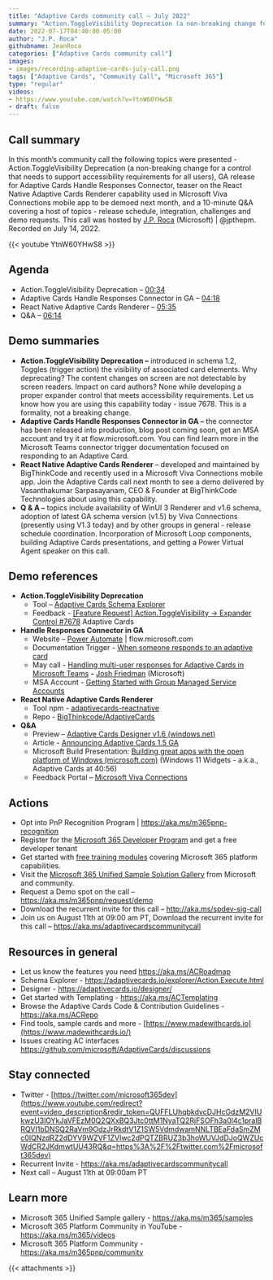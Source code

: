 ```yaml
---
title: "Adaptive Cards community call – July 2022"
summary: "Action.ToggleVisibility Deprecation (a non-breaking change for a control that needs to support accessibility requirements for all users), Adaptive Cards Handle Responses Connector now GA, React Native Adaptive Cards Renderer next month and 10-minute Q&A."
date: 2022-07-17T04:40:00-05:00
author: "J.P. Roca"
githubname: JeanRoca
categories: ["Adaptive Cards community call"]
images:
- images/recording-adaptive-cards-july-call.png
tags: ["Adaptive Cards", "Community Call", "Microsoft 365"]
type: "regular"
videos:
- https://www.youtube.com/watch?v=YtnW60YHwS8
- draft: false
---
```


## Call summary

In this month’s community call the following topics were presented - Action.ToggleVisibility Deprecation (a non-breaking change for a control that needs to support accessibility requirements for all users), GA release for Adaptive Cards Handle Responses Connector, teaser on the React Native Adaptive Cards Renderer capability used in Microsoft Viva Connections mobile app to be demoed next month, and a 10-minute Q&A covering a host of topics - release schedule, integration, challenges and demo requests. This call was hosted by [J.P. Roca](http://twitter.com/jpthepm) (Microsoft) \| @jpthepm. Recorded on July 14, 2022.

{{< youtube YtnW60YHwS8 >}}

## Agenda

* Action.ToggleVisibility Deprecation – [00:34](https://youtu.be/YtnW60YHwS8?t=34)
* Adaptive Cards Handle Responses Connector in GA – [04:18](https://youtu.be/YtnW60YHwS8?t=258)
* React Native Adaptive Cards Renderer – [05:35](https://youtu.be/YtnW60YHwS8?t=335)
* Q&A – [06:14](https://youtu.be/YtnW60YHwS8?t=374)

## Demo summaries

* **Action.ToggleVisibility Deprecation –** introduced in schema 1.2, Toggles (trigger action) the visibility of associated card elements. Why deprecating? The content changes on screen are not detectable by screen readers. Impact on card authors? None while developing a proper expander control that meets accessibility requirements. Let us know how you are using this capability today - issue 7678. This is a formality, not a breaking change.
* **Adaptive Cards Handle Responses Connector in GA –** the connector has been released into production, blog post coming soon, get an MSA account and try it at flow.microsoft.com. You can find learn more in the Microsoft Teams connector trigger documentation focused on responding to an Adaptive Card.
* **React Native Adaptive Cards Renderer** – developed and maintained by BigThinkCode and recently used in a Microsoft Viva Connections mobile app. Join the Adaptive Cards call next month to see a demo delivered by Vasanthakumar Sarpasayanam, CEO & Founder at BigThinkCode Technologies about using this capability.
* **Q & A –** topics include availability of WinUI 3 Renderer and v1.6 schema, adoption of latest GA schema version (v1.5) by Viva Connections (presently using V1.3 today) and by other groups in general - release schedule coordination. Incorporation of Microsoft Loop components, building Adaptive Cards presentations, and getting a Power Virtual Agent speaker on this call.

## Demo references

* **Action.ToggleVisibility Deprecation**
    * Tool – [Adaptive Cards Schema Explorer](https://adaptivecards.io/explorer/Action.ToggleVisibility.html)
    * Feedback - [[Feature Request] Action.ToggleVisibility -\> Expander Control \#7678](https://github.com/microsoft/AdaptiveCards/issues/7678) Adaptive Cards
* **Handle Responses Connector in GA**
    * Website – [Power Automate](https://powerautomate.microsoft.com/) \| flow.microsoft.com
    * Documentation Trigger - [When someone responds to an adaptive card](https://docs.microsoft.com/connectors/teams/#when-someone-responds-to-an-adaptive-card)
    * May call - [Handling multi-user responses for Adaptive Cards in Microsoft Teams](https://youtu.be/V0iTtOYcP6w) **-** [Josh Friedman](https://www.linkedin.com/in/josh-friedman-2a812254) (Microsoft)
    * MSA Account - [Getting Started with Group Managed Service Accounts](https://docs.microsoft.com/windows-server/security/group-managed-service-accounts/getting-started-with-group-managed-service-accounts)
* **React Native Adaptive Cards Renderer**
    * Tool npm - [adaptivecards-reactnative](https://www.npmjs.com/package/adaptivecards-reactnative)
    * Repo - [BigThinkcode/AdaptiveCards](https://github.com/Bigthinkcode/AdaptiveCards/tree/main)
* **Q&A**
    * Preview – [Adaptive Cards Designer v1.6 (windows.net)](https://adaptivecardsci.z5.web.core.windows.net/designer)
    * Article - [Announcing Adaptive Cards 1.5 GA](https://adaptivecards.io/blog/2021/Announcing-1.5/)
    * Microsoft Build Presentation: [Building great apps with the open platform of Windows (microsoft.com)](https://mybuild.microsoft.com/en-US/sessions/3a0b225f-279e-4973-8106-20ce58f16ed1?source=/home) (Windows 11 Widgets - a.k.a., Adaptive Cards at 40:56)
    * Feedback Portal – [Microsoft Viva Connections](https://feedbackportal.microsoft.com/feedback/forum/5092ec4b-1d1c-ec11-b6e7-0022481f8472)

## Actions

* Opt into PnP Recognition Program \| <https://aka.ms/m365pnp-recognition>
* Register for the [Microsoft 365 Developer Program](https://aka.ms/m365/devprogram) and get a free developer tenant
* Get started with [free training modules](https://aka.ms/m365/dev/learn) covering Microsoft 365 platform capabilities.
* Visit the [Microsoft 365 Unified Sample Solution Gallery](https://adoption.microsoft.com/sample-solution-gallery) from Microsoft and community.
* Request a Demo spot on the call – <https://aka.ms/m365pnp/request/demo>
* Download the recurrent invite for this call – <http://aka.ms/spdev-sig-call>
* Join us on August 11th at 09:00 am PT, Download the recurrent invite for this call – <https://aka.ms/adaptivecardscommunitycall>

## Resources in general

* Let us know the features you need <https://aka.ms/ACRoadmap>
* Schema Explorer - <https://adaptivecards.io/explorer/Action.Execute.html>
* Designer - <https://adaptivecards.io/designer/>
* Get started with Templating - <https://aka.ms/ACTemplating>
* Browse the Adaptive Cards Code & Contribution Guidelines -
    <https://aka.ms/ACRepo>
* Find tools, sample cards and more -
    [https://www.madewithcards.io](https://www.madewithcards.io/)
* Issues creating AC interfaces
    <https://github.com/microsoft/AdaptiveCards/discussions>

## Stay connected

* Twitter -
    [https://twitter.com/microsoft365dev](https://www.youtube.com/redirect?event=video_description&redir_token=QUFFLUhqbkdvcDJHcGdzM2VIUkwzU3lOYkJaVFEzM0Q2QXxBQ3Jtc0ttM1NyaTQ2RjFSOFh3a0l4c1pralBRQVI1bDNSQ2RaVm9OdzJrRkdtV1Z1SW5VdmdwamNNLTBEaFdaSmZMc0lQNzdRZ2dDYV9WZVF1ZVIwc2dPQTZBRUZ3b3hoWUVJdDJoQWZUcWdCR2JKdmwtUU43RQ&q=https%3A%2F%2Ftwitter.com%2Fmicrosoft365dev)​​
* Recurrent Invite - <https://aka.ms/adaptivecardscommunitycall>
* Next call – August 11th at 09:00am PT

## Learn more

* Microsoft 365 Unified Sample gallery - <https://aka.ms/m365/samples>
* Microsoft 365 Platform Community in YouTube - <https://aka.ms/m365/videos>
* Microsoft 365 Platform Community - <https://aka.ms/m365pnp/community>

{{< attachments >}}


